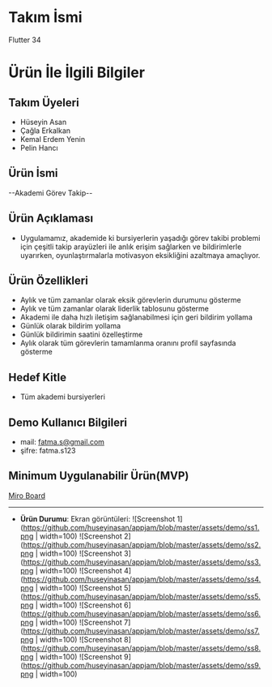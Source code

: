# **Takım İsmi**

Flutter 34

# Ürün İle İlgili Bilgiler

## Takım Üyeleri

- Hüseyin Asan
- Çağla Erkalkan
- Kemal Erdem Yenin
- Pelin Hancı

## Ürün İsmi

--Akademi Görev Takip--

## Ürün Açıklaması

- Uygulamamız, akademide ki bursiyerlerin yaşadığı görev takibi problemi için çeşitli takip arayüzleri ile anlık erişim sağlarken ve bildirimlerle uyarırken, oyunlaştırmalarla motivasyon eksikliğini azaltmaya amaçlıyor.

## Ürün Özellikleri

- Aylık ve tüm zamanlar olarak eksik görevlerin durumunu gösterme
- Aylık ve tüm zamanlar olarak liderlik tablosunu gösterme
- Akademi ile daha hızlı iletişim sağlanabilmesi için geri bildirim yollama
- Günlük olarak bildirim yollama
- Günlük bildirimin saatini özelleştirme
- Aylık olarak tüm görevlerin tamamlanma oranını profil sayfasında gösterme

## Hedef Kitle

- Tüm akademi bursiyerleri

## Demo Kullanıcı Bilgileri

- mail: fatma.s@gmail.com
- şifre: fatma.s123

## Minimum Uygulanabilir Ürün(MVP)

[Miro  Board](https://miro.com/app/board/uXjVMVPsx2o=/?share_link_id=556679816524)

---


- **Ürün Durumu**: Ekran görüntüleri:
  ![Screenshot 1](https://github.com/huseyinasan/appjam/blob/master/assets/demo/ss1.png | width=100)
  ![Screenshot 2](https://github.com/huseyinasan/appjam/blob/master/assets/demo/ss2.png | width=100)
  ![Screenshot 3](https://github.com/huseyinasan/appjam/blob/master/assets/demo/ss3.png | width=100)
  ![Screenshot 4](https://github.com/huseyinasan/appjam/blob/master/assets/demo/ss4.png | width=100)
  ![Screenshot 5](https://github.com/huseyinasan/appjam/blob/master/assets/demo/ss5.png | width=100)
  ![Screenshot 6](https://github.com/huseyinasan/appjam/blob/master/assets/demo/ss6.png | width=100)
  ![Screenshot 7](https://github.com/huseyinasan/appjam/blob/master/assets/demo/ss7.png | width=100)
  ![Screenshot 8](https://github.com/huseyinasan/appjam/blob/master/assets/demo/ss8.png | width=100)
  ![Screenshot 9](https://github.com/huseyinasan/appjam/blob/master/assets/demo/ss9.png | width=100)


